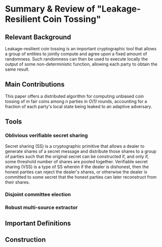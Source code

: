 # Summary & Review of "Leakage-Resilient Coin Tossing"

## Relevant Background

Leakage-resilient coin tossing is an important cryptographic tool that allows a group of entities to jointly compute and agree upon a fixed amount of randomness. Such randomness can then be used to execute locally the output of some non-deterministic function, allowing each party to obtain the same result.

## Main Contributions

This paper offers a distributed algorithm for computing unbiased coin tossing of _m_ fair coins among _n_ parties in _O(1)_ rounds, accounting for a fraction of each party's local state being leaked to an adaptive adversary.

## Tools

### Oblivious verifiable secret sharing

Secret sharing (SS) is a cryptographic primitive that allows a dealer to generate shares of a secret message and distribute those shares to a group of parties such that the original secret can be constructed if, and only if, some threshold number of shares are pooled together. Verifiable secret sharing (VSS) is a type of SS wherein if the dealer is dishonest, then the honest parties can reject the dealer's shares, or otherwise the dealer is committed to some secret that the honest parties can later reconstruct from their shares.

### Disjoint committee election
### Robust multi-source extractor

## Important Definitions

## Construction
